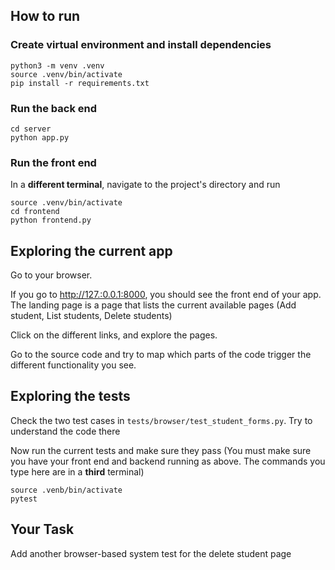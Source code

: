
## How to run

### Create virtual environment and install dependencies

```
python3 -m venv .venv
source .venv/bin/activate
pip install -r requirements.txt
```

### Run the back end

```
cd server
python app.py
```

### Run the front end

In a **different terminal**, navigate to the project's directory and run

```
source .venv/bin/activate
cd frontend
python frontend.py
```

## Exploring the current app

Go to your browser.

If you go to [http://127.:0.0.1:8000](http://127.:0.0.1:8000), you should see the front end of your app. The landing page is a page that lists the current available pages (Add student, List students, Delete students)

Click on the different links, and explore the pages.

Go to the source code and try to map which parts of the code trigger the different functionality you see.

## Exploring the tests

Check the two test cases in `tests/browser/test_student_forms.py`. Try to understand the code there

Now run the current tests and make sure they pass (You must make sure you have your front end and backend running as above. The commands you type here are in a **third** terminal)

```
source .venb/bin/activate
pytest
```

## Your Task

Add another browser-based system test for the delete student page